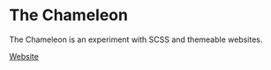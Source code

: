 # The Chameleon
The Chameleon is an experiment with SCSS and themeable websites.  

[Website](https://thechameleon-web.azurewebsites.net)